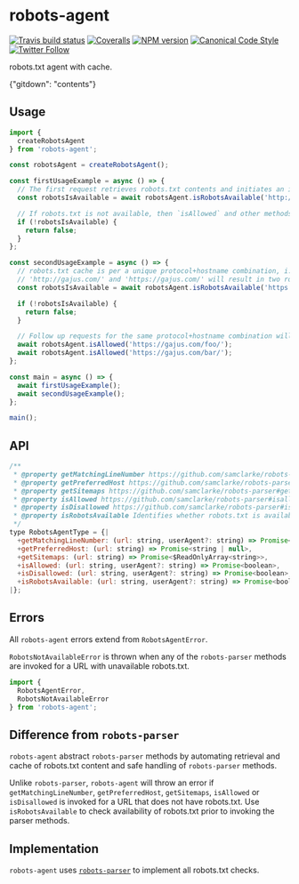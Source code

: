 # robots-agent

[![Travis build status](http://img.shields.io/travis/gajus/robots-agent/master.svg?style=flat-square)](https://travis-ci.org/gajus/robots-agent)
[![Coveralls](https://img.shields.io/coveralls/gajus/robots-agent.svg?style=flat-square)](https://coveralls.io/github/gajus/robots-agent)
[![NPM version](http://img.shields.io/npm/v/robots-agent.svg?style=flat-square)](https://www.npmjs.org/package/robots-agent)
[![Canonical Code Style](https://img.shields.io/badge/code%20style-canonical-blue.svg?style=flat-square)](https://github.com/gajus/canonical)
[![Twitter Follow](https://img.shields.io/twitter/follow/kuizinas.svg?style=social&label=Follow)](https://twitter.com/kuizinas)

robots.txt agent with cache.

{"gitdown": "contents"}

## Usage

```js
import {
  createRobotsAgent
} from 'robots-agent';

const robotsAgent = createRobotsAgent();

const firstUsageExample = async () => {
  // The first request retrieves robots.txt contents and initiates an instance of 'robots-parser'.
  const robotsIsAvailable = await robotsAgent.isRobotsAvailable('http://gajus.com/');

  // If robots.txt is not available, then `isAllowed` and other methods will throw an error.
  if (!robotsIsAvailable) {
    return false;
  }
};

const secondUsageExample = async () => {
  // robots.txt cache is per a unique protocol+hostname combination, i.e.
  // 'http://gajus.com/' and 'https://gajus.com/' will result in two robots.txt lookups.
  const robotsIsAvailable = await robotsAgent.isRobotsAvailable('https://gajus.com/');

  if (!robotsIsAvailable) {
    return false;
  }

  // Follow up requests for the same protocol+hostname combination will not create new HTTP requests.
  await robotsAgent.isAllowed('https://gajus.com/foo/');
  await robotsAgent.isAllowed('https://gajus.com/bar/');
};

const main = async () => {
  await firstUsageExample();
  await secondUsageExample();
};

main();

```

## API

```js
/**
 * @property getMatchingLineNumber https://github.com/samclarke/robots-parser#getmatchinglinenumberurl-ua
 * @property getPreferredHost https://github.com/samclarke/robots-parser#getpreferredhost
 * @property getSitemaps https://github.com/samclarke/robots-parser#getsitemaps
 * @property isAllowed https://github.com/samclarke/robots-parser#isallowedurl-ua
 * @property isDisallowed https://github.com/samclarke/robots-parser#isdisallowedurl-ua
 * @property isRobotsAvailable Identifies whether robots.txt is available for the URL.
 */
type RobotsAgentType = {|
  +getMatchingLineNumber: (url: string, userAgent?: string) => Promise<number>,
  +getPreferredHost: (url: string) => Promise<string | null>,
  +getSitemaps: (url: string) => Promise<$ReadOnlyArray<string>>,
  +isAllowed: (url: string, userAgent?: string) => Promise<boolean>,
  +isDisallowed: (url: string, userAgent?: string) => Promise<boolean>,
  +isRobotsAvailable: (url: string, userAgent?: string) => Promise<boolean>
|};

```

## Errors

All `robots-agent` errors extend from `RobotsAgentError`.

`RobotsNotAvailableError` is thrown when any of the `robots-parser` methods are invoked for a URL with unavailable robots.txt.

```js
import {
  RobotsAgentError,
  RobotsNotAvailableError
} from 'robots-agent';

```

## Difference from `robots-parser`

`robots-agent` abstract `robots-parser` methods by automating retrieval and cache of robots.txt content and safe handling of `robots-parser` methods.

Unlike `robots-parser`, `robots-agent` will throw an error if `getMatchingLineNumber`, `getPreferredHost`, `getSitemaps`, `isAllowed` or `isDisallowed` is invoked for a URL that does not have robots.txt. Use `isRobotsAvailable` to check availability of robots.txt prior to invoking the parser methods.

## Implementation

`robots-agent` uses [`robots-parser`](https://github.com/samclarke/robots-parser) to implement all robots.txt checks.
